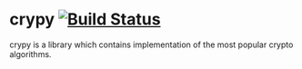 # crypy [![Build Status](https://travis-ci.org/slawiko/crypy.svg?branch=master)](https://travis-ci.org/slawiko/crypy)
crypy is a library which contains implementation of the most popular crypto algorithms.
